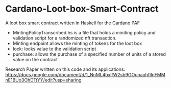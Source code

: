 # Cardano-Loot-box-Smart-Contract
A loot box smart contract written in Haskell for the Cardano PAF
- MintingPolicyTranscribed.hs is a file that holds a miniting policy and validation script for a randomized nft transaction.
- Minting endpoint allows the minting of tokens for the loot box
- lock: locks value to the validation script 
- purchase: allows the purchase of a specified number of units of a stored value on the contract

Research Paper written on this code and its applications: https://docs.google.com/document/d/1_NnML4bxlfW2sb9GOunauhflInFMMnE1BUo3OhDTtYY/edit?usp=sharing
